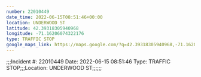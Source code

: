 ```yaml
---
number: 22010449
date_time: 2022-06-15T08:51:46+00:00
location: UNDERWOOD ST
latitude: 42.39318305940968
longitude: -71.16206074322176
type: TRAFFIC STOP
google_maps_link: https://maps.google.com/?q=42.39318305940968,-71.16206074322176
---
```


;;;Incident #: 22010449   Date: 2022-06-15 08:51:46    Type: TRAFFIC STOP;;;Location: UNDERWOOD ST;;;;;;
